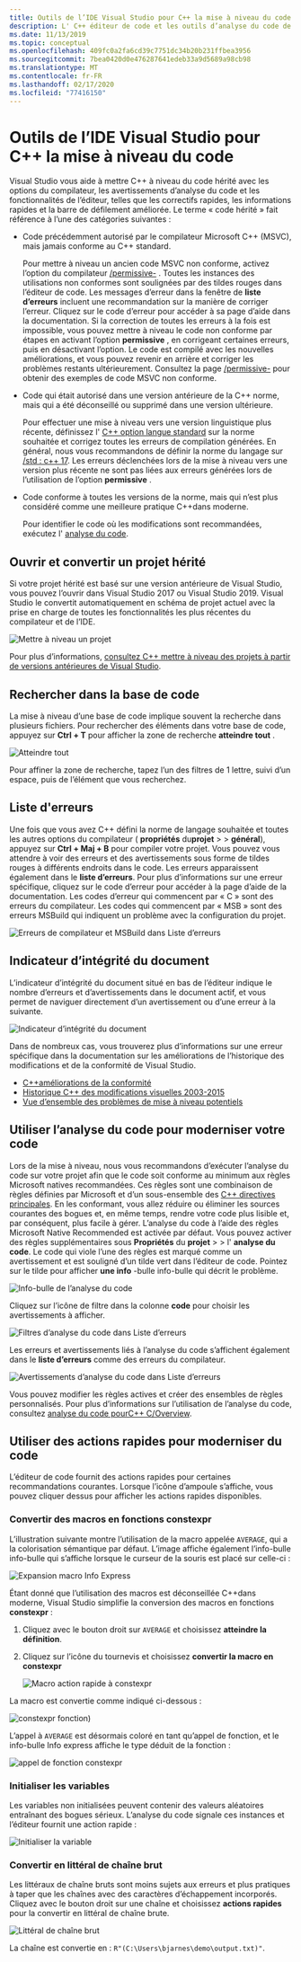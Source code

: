 ```yaml
---
title: Outils de l’IDE Visual Studio pour C++ la mise à niveau du code
description: L' C++ éditeur de code et les outils d’analyse du code de Visual Studio vous C++ aident à moderniser votre base de code.
ms.date: 11/13/2019
ms.topic: conceptual
ms.openlocfilehash: 409fc0a2fa6cd39c7751dc34b20b231ffbea3956
ms.sourcegitcommit: 7bea0420d0e476287641edeb33a9d5689a98cb98
ms.translationtype: MT
ms.contentlocale: fr-FR
ms.lasthandoff: 02/17/2020
ms.locfileid: "77416150"
---
```

# <a name="visual-studio-ide-tools-for-upgrading-c-code"></a>Outils de l’IDE Visual Studio pour C++ la mise à niveau du code

Visual Studio vous aide à mettre C++ à niveau du code hérité avec les options du compilateur, les avertissements d’analyse du code et les fonctionnalités de l’éditeur, telles que les correctifs rapides, les informations rapides et la barre de défilement améliorée. Le terme « code hérité » fait référence à l’une des catégories suivantes :

- Code précédemment autorisé par le compilateur Microsoft C++ (MSVC), mais jamais conforme au C++ standard.

   Pour mettre à niveau un ancien code MSVC non conforme, activez l’option du compilateur [/permissive-](../build/reference/permissive-standards-conformance.md) . Toutes les instances des utilisations non conformes sont soulignées par des tildes rouges dans l’éditeur de code. Les messages d’erreur dans la fenêtre de **liste d’erreurs** incluent une recommandation sur la manière de corriger l’erreur. Cliquez sur le code d’erreur pour accéder à sa page d’aide dans la documentation. Si la correction de toutes les erreurs à la fois est impossible, vous pouvez mettre à niveau le code non conforme par étapes en activant l’option **permissive** , en corrigeant certaines erreurs, puis en désactivant l’option. Le code est compilé avec les nouvelles améliorations, et vous pouvez revenir en arrière et corriger les problèmes restants ultérieurement. Consultez la page [/permissive-](../build/reference/permissive-standards-conformance.md) pour obtenir des exemples de code MSVC non conforme.

- Code qui était autorisé dans une version antérieure de la C++ norme, mais qui a été déconseillé ou supprimé dans une version ultérieure.

   Pour effectuer une mise à niveau vers une version linguistique plus récente, définissez l' [ C++ option langue standard](../build/reference/std-specify-language-standard-version.md) sur la norme souhaitée et corrigez toutes les erreurs de compilation générées. En général, nous vous recommandons de définir la norme du langage sur [/std : c++ 17](../build/reference/std-specify-language-standard-version.md). Les erreurs déclenchées lors de la mise à niveau vers une version plus récente ne sont pas liées aux erreurs générées lors de l’utilisation de l’option **permissive** .

- Code conforme à toutes les versions de la norme, mais qui n’est plus considéré comme une meilleure pratique C++dans moderne.

   Pour identifier le code où les modifications sont recommandées, exécutez l' [analyse du code](/cpp/code-quality/code-analysis-for-c-cpp-overview).

## <a name="open-and-convert-a-legacy-project"></a>Ouvrir et convertir un projet hérité

Si votre projet hérité est basé sur une version antérieure de Visual Studio, vous pouvez l’ouvrir dans Visual Studio 2017 ou Visual Studio 2019. Visual Studio le convertit automatiquement en schéma de projet actuel avec la prise en charge de toutes les fonctionnalités les plus récentes du compilateur et de l’IDE.

![Mettre à niveau un projet](media/upgrade-dialog-v142.png "Mettre à niveau un projet")

Pour plus d’informations, [consultez C++ mettre à niveau des projets à partir de versions antérieures de Visual Studio](upgrading-projects-from-earlier-versions-of-visual-cpp.md).

## <a name="search-the-code-base"></a>Rechercher dans la base de code

La mise à niveau d’une base de code implique souvent la recherche dans plusieurs fichiers. Pour rechercher des éléments dans votre base de code, appuyez sur **Ctrl + T** pour afficher la zone de recherche **atteindre tout** .

![Atteindre tout](media/go-to-all.png "Atteindre tout")

Pour affiner la zone de recherche, tapez l’un des filtres de 1 lettre, suivi d’un espace, puis de l’élément que vous recherchez.

## <a name="error-list"></a>Liste d'erreurs

Une fois que vous avez C++ défini la norme de langage souhaitée et toutes les autres options du compilateur ( **propriétés** du**projet** >  > **général**), appuyez sur **Ctrl + Maj + B** pour compiler votre projet. Vous pouvez vous attendre à voir des erreurs et des avertissements sous forme de tildes rouges à différents endroits dans le code. Les erreurs apparaissent également dans le **liste d’erreurs**. Pour plus d’informations sur une erreur spécifique, cliquez sur le code d’erreur pour accéder à la page d’aide de la documentation. Les codes d’erreur qui commencent par « C » sont des erreurs du compilateur. Les codes qui commencent par « MSB » sont des erreurs MSBuild qui indiquent un problème avec la configuration du projet.

![Erreurs de compilateur et MSBuild dans Liste d’erreurs](media/compiler-error-list.png "Erreurs de compilateur et MSBuild dans Liste d’erreurs")

## <a name="document-health-indicator"></a>Indicateur d’intégrité du document

L’indicateur d’intégrité du document situé en bas de l’éditeur indique le nombre d’erreurs et d’avertissements dans le document actif, et vous permet de naviguer directement d’un avertissement ou d’une erreur à la suivante.

![Indicateur d’intégrité du document](media/document-health-indicator.png "Indicateur d’intégrité du document")

Dans de nombreux cas, vous trouverez plus d’informations sur une erreur spécifique dans la documentation sur les améliorations de l’historique des modifications et de la conformité de Visual Studio.

- [C++améliorations de la conformité](../overview/cpp-conformance-improvements.md)
- [Historique C++ des modifications visuelles 2003-2015](visual-cpp-change-history-2003-2015.md)
- [Vue d’ensemble des problèmes de mise à niveau potentiels](overview-of-potential-upgrade-issues-visual-cpp.md)

## <a name="use-code-analysis-to-modernize-your-code"></a>Utiliser l’analyse du code pour moderniser votre code

Lors de la mise à niveau, nous vous recommandons d’exécuter l’analyse du code sur votre projet afin que le code soit conforme au minimum aux règles Microsoft natives recommandées. Ces règles sont une combinaison de règles définies par Microsoft et d’un sous-ensemble des [ C++ directives principales](https://isocpp.github.io/CppCoreGuidelines/CppCoreGuidelines). En les conformant, vous allez réduire ou éliminer les sources courantes des bogues et, en même temps, rendre votre code plus lisible et, par conséquent, plus facile à gérer. L’analyse du code à l’aide des règles Microsoft Native Recommended est activée par défaut. Vous pouvez activer des règles supplémentaires sous **Propriétés** du **projet** >  > l' **analyse du code**. Le code qui viole l’une des règles est marqué comme un avertissement et est souligné d’un tilde vert dans l’éditeur de code. Pointez sur le tilde pour afficher **une info** -bulle info-bulle qui décrit le problème.

![Info-bulle de l’analyse du code](media/code-analysis-tooltip.png "Avertissement de l’analyse du code")

Cliquez sur l’icône de filtre dans la colonne **code** pour choisir les avertissements à afficher.

![Filtres d’analyse du code dans Liste d’erreurs](media/code-analysis-filter.png "Filtres d’analyse du code dans Liste d’erreurs")

Les erreurs et avertissements liés à l’analyse du code s’affichent également dans le **liste d’erreurs** comme des erreurs du compilateur.

![Avertissements d’analyse du code dans Liste d’erreurs](media/code-analysis-error-list.png "Avertissements d’analyse du code dans Liste d’erreurs")

Vous pouvez modifier les règles actives et créer des ensembles de règles personnalisés. Pour plus d’informations sur l’utilisation de l’analyse du code, consultez [analyse du code pourC++ C/Overview](/cpp/code-quality/code-analysis-for-c-cpp-overview).

## <a name="use-quick-actions-to-modernize-code"></a>Utiliser des actions rapides pour moderniser du code

L’éditeur de code fournit des actions rapides pour certaines recommandations courantes. Lorsque l’icône d’ampoule s’affiche, vous pouvez cliquer dessus pour afficher les actions rapides disponibles.

### <a name="convert-macros-to-constexpr-functions"></a>Convertir des macros en fonctions constexpr

L’illustration suivante montre l’utilisation de la macro appelée `AVERAGE`, qui a la colorisation sémantique par défaut. L’image affiche également l’info-bulle info-bulle qui s’affiche lorsque le curseur de la souris est placé sur celle-ci :

![Expansion macro Info Express](media/macro-expansion-quick-info.png "Expansion macro info-bulle Info Express")

Étant donné que l’utilisation des macros est déconseillée C++dans moderne, Visual Studio simplifie la conversion des macros en fonctions **constexpr** :

1. Cliquez avec le bouton droit sur `AVERAGE` et choisissez **atteindre la définition**.
2. Cliquez sur l’icône du tournevis et choisissez **convertir la macro en constexpr**

   ![Macro action rapide à constexpr](media/quick-action-macro-to-constexpr.png "Macro action rapide à constexpr")

La macro est convertie comme indiqué ci-dessous :

![constexpr fonction)](media/constexpr-function.png "constexpr fonction)")

L’appel à `AVERAGE` est désormais coloré en tant qu’appel de fonction, et le info-bulle Info express affiche le type déduit de la fonction :

![appel de fonction constexpr](media/constexpr-function-call.png "appel de fonction constexpr")

### <a name="initialize-variables"></a>Initialiser les variables

Les variables non initialisées peuvent contenir des valeurs aléatoires entraînant des bogues sérieux. L’analyse du code signale ces instances et l’éditeur fournit une action rapide :

![Initialiser la variable](media/init-variable.png "Initialiser une action rapide sur une variable")

### <a name="convert-to-raw-string-literal"></a>Convertir en littéral de chaîne brut

Les littéraux de chaîne bruts sont moins sujets aux erreurs et plus pratiques à taper que les chaînes avec des caractères d’échappement incorporés. Cliquez avec le bouton droit sur une chaîne et choisissez **actions rapides** pour la convertir en littéral de chaîne brute.

![Littéral de chaîne brut](media/raw-string-literal.png "Littéral de chaîne brut")

La chaîne est convertie en : `R"(C:\Users\bjarnes\demo\output.txt)"`.
